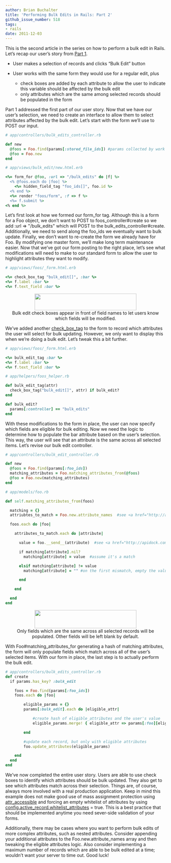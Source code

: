 ```yaml
---
author: Brian Buchalter
title: 'Performing Bulk Edits in Rails: Part 2'
github_issue_number: 518
tags:
- rails
date: 2011-12-03
---
```




This is the second article in the series on how to perform a bulk edit in Rails. Let’s recap our user’s story from [Part 1](/blog/2011/11/performing-bulk-edits-in-rails-part-1). 

- User makes a selection of records and clicks “Bulk Edit” button
- User works with the same form they would use for a regular edit, plus

    - check boxes are added by each attribute to allow the user to indicate this variable should be affected by the bulk edit
    - only attributes which are the same among selected records should be populated in the form

Part 1 addressed the first part of our user story. Now that we have our user’s selection, we need to create an interface to allow them to select attributes affected by the bulk edit. Let’s start with the form we’ll use to POST our input.

```ruby
# app/controllers/bulk_edits_controller.rb

def new
  @foos = Foo.find(params[:stored_file_ids]) #params collected by work done in Part 1
  @foo = Foo.new
end

# app/views/bulk_edit/new.html.erb

<%= form_for @foo, :url => "/bulk_edits" do |f| %>
  <% @foos.each do |foo| %>
    <%= hidden_field_tag "foo_ids[]", foo.id %>
  <% end %>
  <%= render "foos/form", :f => f %>
  <%= f.submit %>
<% end %>
```

Let’s first look at how we formed our form_for tag. Although this is a form for a Foo object, we don’t want to POST to foos_controller#create so we add :url => "/bulk_edits" which will POST to the bulk_edits_controller#create. Additionally, we need to send along the foo_ids we eventually want to bulk update. Finally, we don’t want to re-create the form we already have for Foo. By modifying one master form, we’ll make long term maintenance easier. Now that we’ve got our form posting to the right place, let’s see what modifications will need to make to our standard form to allow the user to highlight attributes they want to modify.

```ruby
# app/views/foos/_form.html.erb

<%= check_box_tag "bulk_edit[]", :bar %>
<%= f.label :bar %>
<%= f.text_field :bar %>
```

<div class="separator" style="text-align: center;"><img border="0" height="52" src="/blog/2011/12/performing-bulk-edits-in-rails-part-2/image-0.png" width="320"/><br/>
Bulk edit check boxes appear in front of field names to let users know which fields will be modified.</div>

We’ve added another [check_box_tag](http://api.rubyonrails.org/classes/ActionView/Helpers/FormTagHelper.html#method-i-check_box_tag) to the form to record which attributes the user will select for bulk updating. However, we only want to display this when we’re doing a bulk edit. Let’s tweak this a bit further.

```ruby
# app/views/foos/_form.html.erb

<%= bulk_edit_tag :bar %>
<%= f.label :bar %>
<%= f.text_field :bar %>

# app/helpers/foos_helper.rb

def bulk_edit_tag(attr)
  check_box_tag("bulk_edit[]", attr) if bulk_edit?
end

def bulk_edit?
  params[:controller] == "bulk_edits"
end
```

With these modifications to the form in place, the user can now specify which fields are eligible for bulk editing. Now we need the logic to determine how to populate the bar attribute based on the user’s selection. This way, the user will see that an attribute is the same across all selected items. Let’s revise our bulk edit controller.

```ruby
# app/controllers/bulk_edit_controller.rb

def new
  @foos = Foo.find(params[:foo_ids])
  matching_attributes = Foo.matching_attributes_from(@foos)
  @foo = Foo.new(matching_attributes)
end

# app/models/foo.rb

def self.matching_attributes_from(foos)

  matching = {}
  attriubtes_to_match = Foo.new.attribute_names  #see <a href="http://api.rubyonrails.org/classes/ActiveRecord/Base.html#method-c-attribute_names">attribute_names</a> for more details

  foos.each do |foo|

    attributes_to_match.each do |attribute|

      value = foo.__send__(attribute)  #see <a href="http://apidock.com/ruby/Object/__send__">send</a>, invokes the method identified by symbol, use underscore version to avoid namespace issues

      if matching[attribute].nil?
        matching[attribute] = value  #assume it's a match

      elsif matching[attribute] != value
        matching[attribute] = "" #on the first mismatch, empty the value, but don't make it nil

      end

    end

  end
end

```

<div class="separator" style="clear: both; text-align: center;"><img border="0" height="57" src="/blog/2011/12/performing-bulk-edits-in-rails-part-2/image-1.png" width="320"/><br/>
Only fields which are the same across all selected records will be populated. Other fields will be left blank by default.</div>

With Foo#matching_attributes_for generating a hash of matching attributes, the form will only populate fields which match across all of the user’s selected items. With our form in place, the last step is to actually perform the bulk edit.

```ruby
# app/controllers/bulk_edits_controller.rb
def create
  if params.has_key? :bulk_edit

    foos = Foo.find(params[:foo_ids])
    foos.each do |foo|

        eligible_params = {}
        params[:bulk_edit].each do |eligible_attr|

            #create hash of eligible_attributes and the user's value
            eligible_params.merge! { eligible_attr => params[:foo][eligible_attr] } 

        end

        #update each record, but only with eligible attributes
        foo.update_attributes(eligible_params)

    end
  end
end
```

We’ve now completed the entire user story. Users are able to use check boxes to identify which attributes should be bulk updated. They also get to see which attributes match across their selection. Things are, of course, always more involved with a real production application. Keep in mind this example does not make good use of mass assignment protection using [attr_accessible](https://apidock.com/rails/ActiveRecord/Base/attr_accessible/class) and forcing an empty whitelist of attributes by using [config.active_record.whitelist_attributes](http://guides.rubyonrails.org/configuring.html#configuring-active-record) = true. This is a best practice that should be implemented anytime you need sever-side validation of your forms.

Additionally, there may be cases where you want to perform bulk edits of more complex attributes, such as nested attributes. Consider appending your additional attributes to the Foo.new.attribute_names array and then tweaking the eligible attributes logic. Also consider implementing a maximum number of records which are able to be bulk edited at a time; wouldn’t want your server to time out. Good luck!


